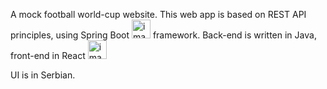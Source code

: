 A mock football world-cup website. 
This web app is based on REST API principles, using Spring Boot <img src="https://github.com/b-latincic/sprintovi/assets/157976861/6be26b7e-e423-4d3e-883d-d6ce14b3a15e" width="30" height="30" alt="image"> framework.
Back-end is written in Java, front-end in React <img src="https://github.com/b-latincic/sprintovi/assets/157976861/aecf9c99-e4a9-4e46-b9a5-0e70d55e5945" width="30" height="30" alt="image">


UI is in Serbian.
